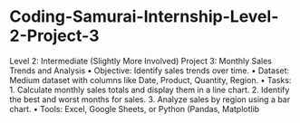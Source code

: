 # Coding-Samurai-Internship-Level-2-Project-3
Level 2: Intermediate (Slightly More Involved)
Project 3: Monthly Sales Trends and Analysis
•
Objective: Identify sales trends over time.
•
Dataset: Medium dataset with columns like Date, Product, Quantity, Region.
• Tasks:
1.
Calculate monthly sales totals and display them in a line chart.
2.
Identify the best and worst months for sales.
3.
Analyze sales by region using a bar chart.
•
Tools: Excel, Google Sheets, or Python (Pandas, Matplotlib
